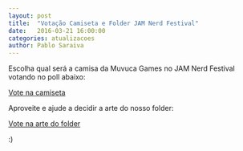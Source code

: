 ```yaml
---
layout: post
title:  "Votação Camiseta e Folder JAM Nerd Festival"
date:   2016-03-21 16:00:00
categories: atualizacoes
author: Pablo Saraiva
---
```



Escolha qual será a camisa da Muvuca Games no JAM Nerd Festival votando no poll abaixo:

[Vote na camiseta](http://strawpoll.me/7144814) 

Aproveite e ajude a decidir a arte do nosso folder:

[Vote na arte do folder](http://strawpoll.me/7144919)

:)
